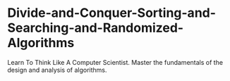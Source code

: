 # Divide-and-Conquer-Sorting-and-Searching-and-Randomized-Algorithms
Learn To Think Like A Computer Scientist. Master the fundamentals of the design and analysis of algorithms.
